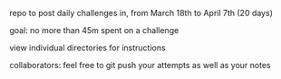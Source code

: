 repo to post daily challenges in, from March 18th to April 7th (20 days)

goal: no more than 45m spent on a challenge

view individual directories for instructions

collaborators: feel free to git push your attempts as well as your notes
